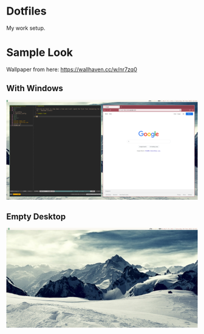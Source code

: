 # Dotfiles

My work setup.

# Sample Look

Wallpaper from here: https://wallhaven.cc/w/nr7zq0

## With Windows

![](assets/with_windows.png)

## Empty Desktop

![](assets/empty.png)
